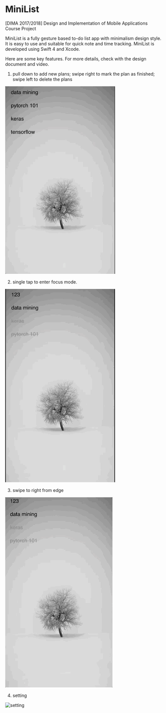 # MiniList
[DIMA 2017/2018] Design and Implementation of Mobile Applications Course Project

MiniList is a fully gesture based to-do list app with minimalism design style. It is easy to use and suitable for quick note and time tracking. MiniList is developed using Swift 4 and Xcode. 

Here are some key features. For more details, check with the design document and video.
1. pull down to add new plans; swipe right to mark the plan as finished; swipe left to delete the plans

![add new plan](./images/new_plans.gif)

2. single tap to enter focus mode.

![focus mode](./images/focus.gif)

3. swipe to right from edge 

![multiList](./images/multiList.gif)

4. setting

![setting](./images/setting.gif)

